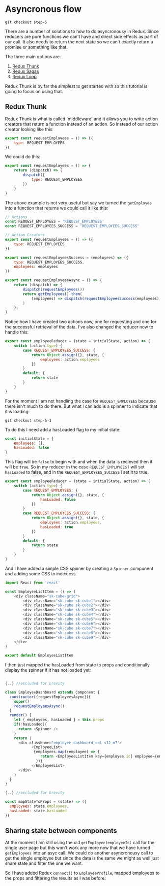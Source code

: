 # Asyncronous flow

```
git checkout step-5
```

There are a number of solutions to how to do asyncronousy in Redux. Since reducers are pure
functions we can't have and direct side effects as part of our call. It also needs to return 
the next state so we can't exactly return a promise or something like that.

The three main options are:

1. [Redux Thunk](https://github.com/gaearon/redux-thunk)
2. [Redux Sagas](https://github.com/yelouafi/redux-saga)
3. [Redux Loop](https://github.com/redux-loop/redux-loop)

Redux Thunk is by far the simplest to get started with so this tutorial is going to focus on using that.

## Redux Thunk

Redux Thunk is what is called 'middleware' and it allows you to write action creators that return a 
function instead of an action. So instead of our action creator looking like this:

``` javascript
export const requestEmployees = () => ({ 
    type: REQUEST_EMPLOYEES
})
```

We could do this:

``` javascript
export const requestEmployees = () => {
    return (dispatch) => {
        dispatch({ 
            type: REQUEST_EMPLOYEES
        })
    }
}
```

The above example is not very useful but say we turned the `getEmployee` into a function
that returns we could call it like this:

``` javascript 
// Actions
const REQUEST_EMPLOYEES = 'REQUEST_EMPLOYEES'
const REQUEST_EMPLOYEES_SUCCESS = "REQUEST_EMPLOYEES_SUCCESS"

// Action Creators
export const requestEmployees = () => ({
    type: REQUEST_EMPLOYEES
})

export const requestEmployeesSuccess = (employees) => ({
    type: REQUEST_EMPLOYEES_SUCCESS,
    employees: employees
})

export const requestEmployeesAsync = () => {
    return (dispatch) => {
        dispatch(requestEmployees())
        return getEmployees().then(
            (employees) => dispatch(requestEmployeesSuccess(employees))
        )
    };
}
```

Notice how I have created two actions now, one for requesting and one for the successful
retrieval of the data. I've also changed the reducer now to handle this:

``` javascript
export const employeeReducer = (state = initialState, action) => {
    switch (action.type) {
        case REQUEST_EMPLOYEES_SUCCESS: {
            return Object.assign({}, state, {
                employees: action.employees
            })
        }
        default: {
            return state
        }
    }
}
```

For the moment I am not handling the case for `REQUEST_EMPLOYEES` because there isn't much to do there.
But what I can add is a spinner to indicate that it is loading:

```
git checkout step-5-1
```

To do this I need add a hasLoaded flag to my initial state:

``` javascript
const initialState = {
    employees: [],
    hasLoaded: false
}
```

This flag will be `false` to begin with and when the data is recieved then it will
be `true`. So in my reducer in the case `REQUEST_EMPLOYEES` I will set `hasLoaded` to false,
and in the `REQUEST_EMPLOYEES_SUCCESS` i set it to true.

``` javascript
export const employeeReducer = (state = initialState, action) => {
    switch (action.type) {
        case REQUEST_EMPLOYEES: {
            return Object.assign({}, state, {
                hasLoaded: false
            })
        }
        case REQUEST_EMPLOYEES_SUCCESS: {
            return Object.assign({}, state, {
                employees: action.employees,
                hasLoaded: true
            })
        }
        default: {
            return state
        }
    }
}
```

And I have added a simple CSS spinner by creating a `Spinner` component and adding some CSS to index.css.

``` javascript
import React from 'react'

const EmployeeListItem = () => (
    <div className="sk-cube-grid">
        <div className="sk-cube sk-cube1"></div>
        <div className="sk-cube sk-cube2"></div>
        <div className="sk-cube sk-cube3"></div>
        <div className="sk-cube sk-cube4"></div>
        <div className="sk-cube sk-cube5"></div>
        <div className="sk-cube sk-cube6"></div>
        <div className="sk-cube sk-cube7"></div>
        <div className="sk-cube sk-cube8"></div>
        <div className="sk-cube sk-cube9"></div>
    </div>
)

export default EmployeeListItem
```

I then just mapped the hasLoaded from state to props and conditionally display the spinner if it has not loaded yet:

``` javascript

{..} //excluded for brevity

class EmployeeDashboard extends Component {
  constructor({requestEmployeesAsync}){
    super()
    requestEmployeesAsync()
  }
  render() {
    let { employees, hasLoaded } = this.props
    if(!hasLoaded){
      return <Spinner />
    }
    return (
      <div className="employee-dashboard col s12 m7">
            <EmployeeList>
             {employees.map((employee) => {
                return <EmployeeListItem key={employee.id} employee={employee} />
              })}
            </EmployeeList>
      </div>
    )
  }
}

{..} //excluded for brevity

const mapStateToProps = (state) => ({
  employees: state.employees,
  hasLoaded: state.hasLoaded
})

```


## Sharing state between components

At the moment I am still using the old `getEmployee(employeeId)` call for the single user page but this
won't work any more now that we have turned `getEmployees` into an asyc call. We could do another asyncronousy
call to get the single employee but since the data is the same we might as well just share state and 
filter the one we want.

So I have added Redux `connect()` to `EmployeeProfile`, mapped employees to the props and filtering
the results as I was before:

``` javascript

```